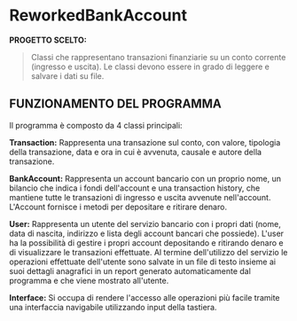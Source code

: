 # ReworkedBankAccount

**PROGETTO SCELTO:**

> Classi che rappresentano transazioni finanziarie su un conto corrente (ingresso e uscita). Le classi devono essere in grado di leggere e salvare i dati su file.

## FUNZIONAMENTO DEL PROGRAMMA

Il programma è composto da 4 classi principali:

**Transaction:** Rappresenta una transazione sul conto, con valore, tipologia della transazione, data e ora in cui è avvenuta, causale e autore della transazione. 

**BankAccount:** Rappresenta un account bancario con un proprio nome, un bilancio che indica i fondi dell'account e una transaction history, che mantiene tutte le transazioni di ingresso e uscita avvenute nell'account. L'Account fornisce i metodi per depositare e ritirare denaro. 

**User:** Rappresenta un utente del servizio bancario con i propri dati (nome, data di nascita, indirizzo e lista degli account bancari che possiede). L'user ha la possibilità di gestire i propri account depositando e ritirando denaro e di visualizzare le transazioni effettuate. Al termine dell'utilizzo del servizio le operazioni effettuate dell'utente sono salvate in un file di testo insieme ai suoi dettagli anagrafici in un report generato automaticamente dal programma e che viene mostrato all'utente. 

**Interface:** Si occupa di rendere l'accesso alle operazioni più facile tramite una interfaccia navigabile utilizzando input della tastiera. 











